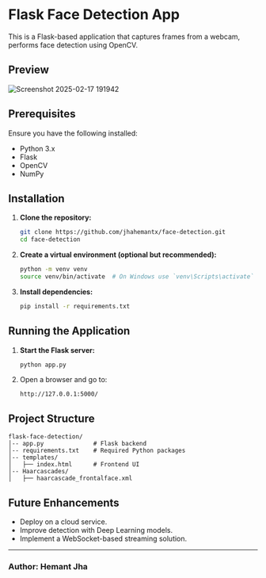 # Flask Face Detection App

This is a Flask-based application that captures frames from a webcam, performs face detection using OpenCV.

## Preview 
![Screenshot 2025-02-17 191942](https://github.com/user-attachments/assets/2f379966-d7dd-4455-a401-736ee4ae08ec)




## Prerequisites
Ensure you have the following installed:
- Python 3.x
- Flask
- OpenCV
- NumPy

## Installation

1. **Clone the repository:**
   ```sh
   git clone https://github.com/jhahemantx/face-detection.git
   cd face-detection
   ```

2. **Create a virtual environment (optional but recommended):**
   ```sh
   python -m venv venv
   source venv/bin/activate  # On Windows use `venv\Scripts\activate`
   ```

3. **Install dependencies:**
   ```sh
   pip install -r requirements.txt
   ```

## Running the Application

1. **Start the Flask server:**
   ```sh
   python app.py
   ```

2. Open a browser and go to:
   ```
   http://127.0.0.1:5000/
   ```

## Project Structure
```
flask-face-detection/
│-- app.py              # Flask backend
│-- requirements.txt    # Required Python packages
│-- templates/
│   ├── index.html      # Frontend UI
│-- Haarcascades/
│   ├── haarcascade_frontalface.xml    
```


## Future Enhancements
- Deploy on a cloud service.
- Improve detection with Deep Learning models.
- Implement a WebSocket-based streaming solution.

---
### **Author**: Hemant Jha


